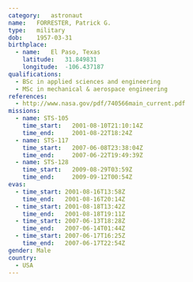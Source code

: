 ```yaml
---
category:	astronaut
name:	FORRESTER, Patrick G.
type:	military
dob:	1957-03-31
birthplace:
  - name:	El Paso, Texas
    latitude:	31.849831
    longitude:	-106.437187
qualifications:
  - BSc in applied sciences and engineering
  - MSc in mechanical & aerospace engineering
references:
  - http://www.nasa.gov/pdf/740566main_current.pdf
missions:
  - name: STS-105
    time_start:   2001-08-10T21:10:14Z
    time_end:     2001-08-22T18:24Z
  - name: STS-117
    time_start:   2007-06-08T23:38:04Z
    time_end:     2007-06-22T19:49:39Z
  - name: STS-128
    time_start:   2009-08-29T03:59Z
    time_end:     2009-09-12T00:54Z
evas:
  - time_start: 2001-08-16T13:58Z
    time_end:   2001-08-16T20:14Z
  - time_start: 2001-08-18T13:42Z
    time_end:   2001-08-18T19:11Z
  - time_start: 2007-06-13T18:28Z
    time_end:   2007-06-14T01:44Z
  - time_start: 2007-06-17T16:25Z
    time_end:   2007-06-17T22:54Z
gender:	Male
country:
  - USA
---
```

